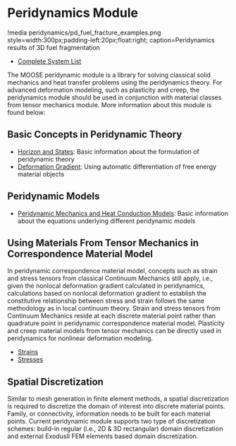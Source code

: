 # Peridynamics Module

!media peridynamics/pd_fuel_fracture_examples.png style=width:300px;padding-left:20px;float:right;
       caption=Peridynamics results of 3D fuel fragmentation

- [Complete System List](peridynamics/systems.md)

The MOOSE peridynamic module is a library for solving classical solid mechanics and heat transfer problems using the peridynamics theory. For advanced deformation modeling, such as plasticity and creep, the peridynamics module should be used in conjunction with material classes from tensor mechanics module. More information about this module is found below:

## Basic Concepts in Peridynamic Theory

- [Horizon and States](peridynamics/HorizonStates.md): Basic information about the formulation of peridynamic theory
- [Deformation Gradient](peridynamics/DeformationGradients.md): Using automatic differentiation of free energy material objects

## Peridynamic Models

- [Peridynamic Mechanics and Heat Conduction Models](peridynamics/PeridynamicModels.md): Basic information about the equations underlying different peridynamic models

## Using Materials From Tensor Mechanics in Correspondence Material Model

In peridynamic correspondence material model, concepts such as strain and stress tensors from classical Continuum Mechanics still apply, i.e., given the nonlocal deformation gradient calculated in peridynamics, calculations based on nonlocal deformation gradient to establish the constitutive relationship between stress and strain follows the same methodology as in local continuum theory. Strain and stress tensors from Continuum Mechanics reside at each discrete material point rather than quadrature point in peridynamic correspondence material model. Plasticity and creep material models from tensor mechanics can be directly used in peridynamics for nonlinear deformation modeling.

- [Strains](tensor_mechanics/Strains.md)
- [Stresses](tensor_mechanics/Stresses.md)

## Spatial Discretization

Similar to mesh generation in finite element methods, a spatial discretization is required to discretize the domain of interest into discrete material points. Family, or connectivity, information needs to be built for each material points. Current peridynamic module supports two type of discretization schemes: build-in regular (i.e., 2D & 3D rectangular) domain discretization and external ExodusII FEM elements based domain discretization.
